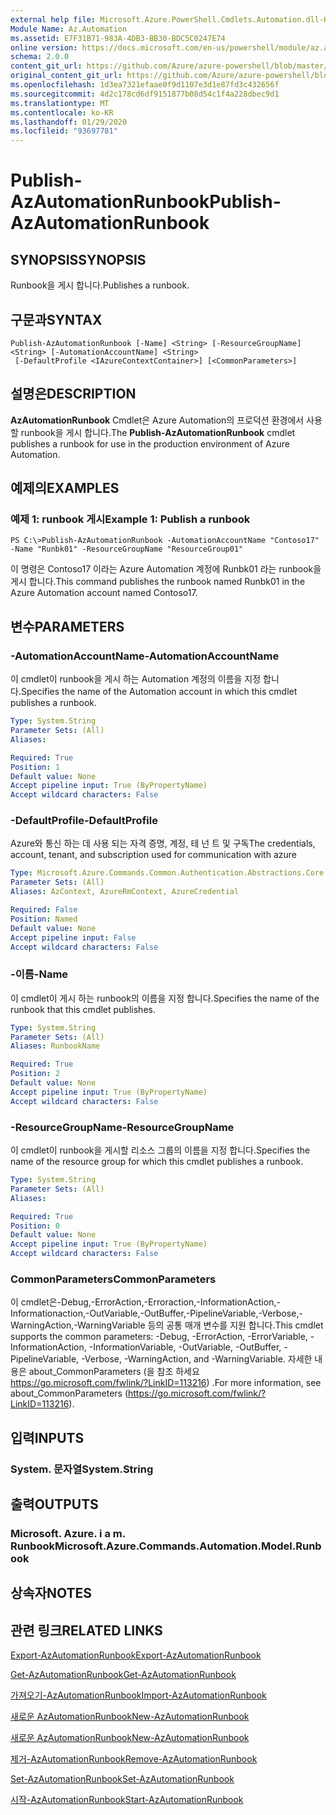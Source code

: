 ```yaml
---
external help file: Microsoft.Azure.PowerShell.Cmdlets.Automation.dll-Help.xml
Module Name: Az.Automation
ms.assetid: E7F31B71-983A-4DB3-BB30-BDC5C0247E74
online version: https://docs.microsoft.com/en-us/powershell/module/az.automation/publish-azautomationrunbook
schema: 2.0.0
content_git_url: https://github.com/Azure/azure-powershell/blob/master/src/Automation/Automation/help/Publish-AzAutomationRunbook.md
original_content_git_url: https://github.com/Azure/azure-powershell/blob/master/src/Automation/Automation/help/Publish-AzAutomationRunbook.md
ms.openlocfilehash: 1d3ea7321efaae0f9d1107e3d1e87fd3c432656f
ms.sourcegitcommit: 4d2c178cd6df9151877b08d54c1f4a228dbec9d1
ms.translationtype: MT
ms.contentlocale: ko-KR
ms.lasthandoff: 01/29/2020
ms.locfileid: "93697781"
---
```

# <span data-ttu-id="92d53-101">Publish-AzAutomationRunbook</span><span class="sxs-lookup"><span data-stu-id="92d53-101">Publish-AzAutomationRunbook</span></span>

## <span data-ttu-id="92d53-102">SYNOPSIS</span><span class="sxs-lookup"><span data-stu-id="92d53-102">SYNOPSIS</span></span>
<span data-ttu-id="92d53-103">Runbook을 게시 합니다.</span><span class="sxs-lookup"><span data-stu-id="92d53-103">Publishes a runbook.</span></span>

## <span data-ttu-id="92d53-104">구문과</span><span class="sxs-lookup"><span data-stu-id="92d53-104">SYNTAX</span></span>

```
Publish-AzAutomationRunbook [-Name] <String> [-ResourceGroupName] <String> [-AutomationAccountName] <String>
 [-DefaultProfile <IAzureContextContainer>] [<CommonParameters>]
```

## <span data-ttu-id="92d53-105">설명은</span><span class="sxs-lookup"><span data-stu-id="92d53-105">DESCRIPTION</span></span>
<span data-ttu-id="92d53-106">**AzAutomationRunbook** Cmdlet은 Azure Automation의 프로덕션 환경에서 사용할 runbook을 게시 합니다.</span><span class="sxs-lookup"><span data-stu-id="92d53-106">The **Publish-AzAutomationRunbook** cmdlet publishes a runbook for use in the production environment of Azure Automation.</span></span>

## <span data-ttu-id="92d53-107">예제의</span><span class="sxs-lookup"><span data-stu-id="92d53-107">EXAMPLES</span></span>

### <span data-ttu-id="92d53-108">예제 1: runbook 게시</span><span class="sxs-lookup"><span data-stu-id="92d53-108">Example 1: Publish a runbook</span></span>
```
PS C:\>Publish-AzAutomationRunbook -AutomationAccountName "Contoso17" -Name "Runbk01" -ResourceGroupName "ResourceGroup01"
```

<span data-ttu-id="92d53-109">이 명령은 Contoso17 이라는 Azure Automation 계정에 Runbk01 라는 runbook을 게시 합니다.</span><span class="sxs-lookup"><span data-stu-id="92d53-109">This command publishes the runbook named Runbk01 in the Azure Automation account named Contoso17.</span></span>

## <span data-ttu-id="92d53-110">변수</span><span class="sxs-lookup"><span data-stu-id="92d53-110">PARAMETERS</span></span>

### <span data-ttu-id="92d53-111">-AutomationAccountName</span><span class="sxs-lookup"><span data-stu-id="92d53-111">-AutomationAccountName</span></span>
<span data-ttu-id="92d53-112">이 cmdlet이 runbook을 게시 하는 Automation 계정의 이름을 지정 합니다.</span><span class="sxs-lookup"><span data-stu-id="92d53-112">Specifies the name of the Automation account in which this cmdlet publishes a runbook.</span></span>

```yaml
Type: System.String
Parameter Sets: (All)
Aliases:

Required: True
Position: 1
Default value: None
Accept pipeline input: True (ByPropertyName)
Accept wildcard characters: False
```

### <span data-ttu-id="92d53-113">-DefaultProfile</span><span class="sxs-lookup"><span data-stu-id="92d53-113">-DefaultProfile</span></span>
<span data-ttu-id="92d53-114">Azure와 통신 하는 데 사용 되는 자격 증명, 계정, 테 넌 트 및 구독</span><span class="sxs-lookup"><span data-stu-id="92d53-114">The credentials, account, tenant, and subscription used for communication with azure</span></span>

```yaml
Type: Microsoft.Azure.Commands.Common.Authentication.Abstractions.Core.IAzureContextContainer
Parameter Sets: (All)
Aliases: AzContext, AzureRmContext, AzureCredential

Required: False
Position: Named
Default value: None
Accept pipeline input: False
Accept wildcard characters: False
```

### <span data-ttu-id="92d53-115">-이름</span><span class="sxs-lookup"><span data-stu-id="92d53-115">-Name</span></span>
<span data-ttu-id="92d53-116">이 cmdlet이 게시 하는 runbook의 이름을 지정 합니다.</span><span class="sxs-lookup"><span data-stu-id="92d53-116">Specifies the name of the runbook that this cmdlet publishes.</span></span>

```yaml
Type: System.String
Parameter Sets: (All)
Aliases: RunbookName

Required: True
Position: 2
Default value: None
Accept pipeline input: True (ByPropertyName)
Accept wildcard characters: False
```

### <span data-ttu-id="92d53-117">-ResourceGroupName</span><span class="sxs-lookup"><span data-stu-id="92d53-117">-ResourceGroupName</span></span>
<span data-ttu-id="92d53-118">이 cmdlet이 runbook을 게시할 리소스 그룹의 이름을 지정 합니다.</span><span class="sxs-lookup"><span data-stu-id="92d53-118">Specifies the name of the resource group for which this cmdlet publishes a runbook.</span></span>

```yaml
Type: System.String
Parameter Sets: (All)
Aliases:

Required: True
Position: 0
Default value: None
Accept pipeline input: True (ByPropertyName)
Accept wildcard characters: False
```

### <span data-ttu-id="92d53-119">CommonParameters</span><span class="sxs-lookup"><span data-stu-id="92d53-119">CommonParameters</span></span>
<span data-ttu-id="92d53-120">이 cmdlet은-Debug,-ErrorAction,-Erroraction,-InformationAction,-Informationaction,-OutVariable,-OutBuffer,-PipelineVariable,-Verbose,-WarningAction,-WarningVariable 등의 공통 매개 변수를 지원 합니다.</span><span class="sxs-lookup"><span data-stu-id="92d53-120">This cmdlet supports the common parameters: -Debug, -ErrorAction, -ErrorVariable, -InformationAction, -InformationVariable, -OutVariable, -OutBuffer, -PipelineVariable, -Verbose, -WarningAction, and -WarningVariable.</span></span> <span data-ttu-id="92d53-121">자세한 내용은 about_CommonParameters (을 참조 하세요 https://go.microsoft.com/fwlink/?LinkID=113216) .</span><span class="sxs-lookup"><span data-stu-id="92d53-121">For more information, see about_CommonParameters (https://go.microsoft.com/fwlink/?LinkID=113216).</span></span>

## <span data-ttu-id="92d53-122">입력</span><span class="sxs-lookup"><span data-stu-id="92d53-122">INPUTS</span></span>

### <span data-ttu-id="92d53-123">System. 문자열</span><span class="sxs-lookup"><span data-stu-id="92d53-123">System.String</span></span>

## <span data-ttu-id="92d53-124">출력</span><span class="sxs-lookup"><span data-stu-id="92d53-124">OUTPUTS</span></span>

### <span data-ttu-id="92d53-125">Microsoft. Azure. i a m. Runbook</span><span class="sxs-lookup"><span data-stu-id="92d53-125">Microsoft.Azure.Commands.Automation.Model.Runbook</span></span>

## <span data-ttu-id="92d53-126">상속자</span><span class="sxs-lookup"><span data-stu-id="92d53-126">NOTES</span></span>

## <span data-ttu-id="92d53-127">관련 링크</span><span class="sxs-lookup"><span data-stu-id="92d53-127">RELATED LINKS</span></span>

[<span data-ttu-id="92d53-128">Export-AzAutomationRunbook</span><span class="sxs-lookup"><span data-stu-id="92d53-128">Export-AzAutomationRunbook</span></span>](./Export-AzAutomationRunbook.md)

[<span data-ttu-id="92d53-129">Get-AzAutomationRunbook</span><span class="sxs-lookup"><span data-stu-id="92d53-129">Get-AzAutomationRunbook</span></span>](./Get-AzAutomationRunbook.md)

[<span data-ttu-id="92d53-130">가져오기-AzAutomationRunbook</span><span class="sxs-lookup"><span data-stu-id="92d53-130">Import-AzAutomationRunbook</span></span>](./Import-AzAutomationRunbook.md)

[<span data-ttu-id="92d53-131">새로운 AzAutomationRunbook</span><span class="sxs-lookup"><span data-stu-id="92d53-131">New-AzAutomationRunbook</span></span>](./New-AzAutomationRunbook.md)

[<span data-ttu-id="92d53-132">새로운 AzAutomationRunbook</span><span class="sxs-lookup"><span data-stu-id="92d53-132">New-AzAutomationRunbook</span></span>](./New-AzAutomationRunbook.md)

[<span data-ttu-id="92d53-133">제거-AzAutomationRunbook</span><span class="sxs-lookup"><span data-stu-id="92d53-133">Remove-AzAutomationRunbook</span></span>](./Remove-AzAutomationRunbook.md)

[<span data-ttu-id="92d53-134">Set-AzAutomationRunbook</span><span class="sxs-lookup"><span data-stu-id="92d53-134">Set-AzAutomationRunbook</span></span>](./Set-AzAutomationRunbook.md)

[<span data-ttu-id="92d53-135">시작-AzAutomationRunbook</span><span class="sxs-lookup"><span data-stu-id="92d53-135">Start-AzAutomationRunbook</span></span>](./Start-AzAutomationRunbook.md)


